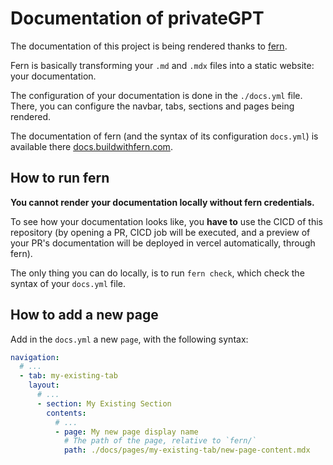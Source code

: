 # Documentation of privateGPT

The documentation of this project is being rendered thanks to [fern](https://github.com/fern-api/fern).

Fern is basically transforming your `.md` and `.mdx` files into a static website: your documentation.

The configuration of your documentation is done in the `./docs.yml` file.
There, you can configure the navbar, tabs, sections and pages being rendered.

The documentation of fern (and the syntax of its configuration `docs.yml`) is
available there [docs.buildwithfern.com](https://docs.buildwithfern.com/).

## How to run fern

**You cannot render your documentation locally without fern credentials.**

To see how your documentation looks like, you **have to** use the CICD of this
repository (by opening a PR, CICD job will be executed, and a preview of
your PR's documentation will be deployed in vercel automatically, through fern).

The only thing you can do locally, is to run `fern check`, which check the syntax of
your `docs.yml` file.

## How to add a new page

Add in the `docs.yml` a new `page`, with the following syntax:

```yml
navigation:
  # ...
  - tab: my-existing-tab
    layout:
      # ...
      - section: My Existing Section
        contents:
          # ...
          - page: My new page display name
            # The path of the page, relative to `fern/`
            path: ./docs/pages/my-existing-tab/new-page-content.mdx
```